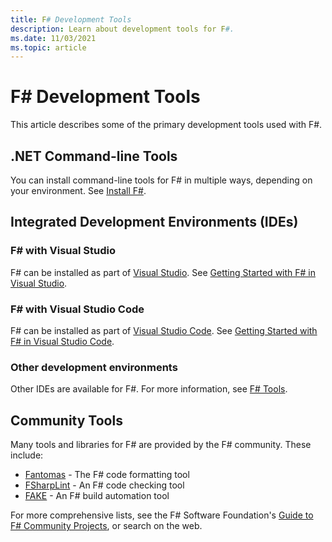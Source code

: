 ```yaml
---
title: F# Development Tools
description: Learn about development tools for F#.
ms.date: 11/03/2021
ms.topic: article
---
```

# F# Development Tools

This article describes some of the primary development tools used with F#.

## .NET Command-line Tools

You can install command-line tools for F# in multiple ways, depending on your environment. See [Install F#](../get-started/install-fsharp.md).

## Integrated Development Environments (IDEs)

### F# with Visual Studio

F# can be installed as part of [Visual Studio](https://visualstudio.microsoft.com/). See [Getting Started with F# in Visual Studio](../get-started/get-started-visual-studio.md).

### F# with Visual Studio Code

F# can be installed as part of [Visual Studio Code](https://code.visualstudio.com/). See [Getting Started with F# in Visual Studio Code](../get-started/get-started-vscode.md).

### Other development environments

Other IDEs are available for F#. For more information, see [F# Tools](https://dotnet.microsoft.com/languages/fsharp/tools).

## Community Tools

Many tools and libraries for F# are provided by the F# community. These include:

* [Fantomas](https://github.com/fsprojects/fantomas#fantomas) - The F# code formatting tool
* [FSharpLint](https://fsprojects.github.io/FSharpLint/) - An F# code checking tool
* [FAKE](https://fsprojects.github.io/FAKE/) - An F# build automation tool

For more comprehensive lists, see the F# Software Foundation's [Guide to F# Community Projects](https://fsharp.org/community/projects/), or search on the web.
